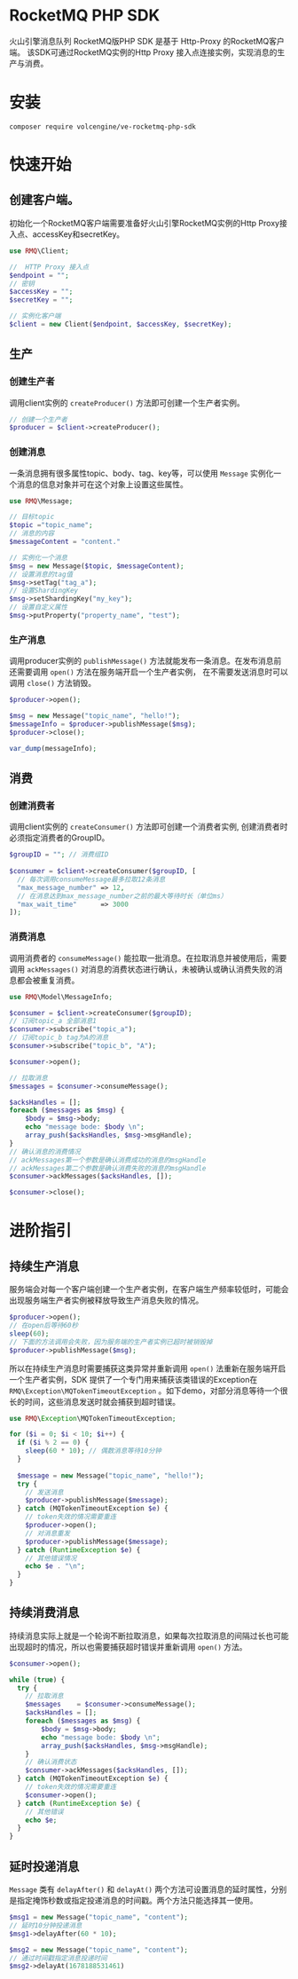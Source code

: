 # RocketMQ PHP SDK

火山引擎消息队列 RocketMQ版PHP SDK 是基于 Http-Proxy 的RocketMQ客户端。 该SDK可通过RocketMQ实例的Http Proxy 接入点连接实例，实现消息的生产与消费。

# 安装

```shell
composer require volcengine/ve-rocketmq-php-sdk
```

# 快速开始

## 创建客户端。

初始化一个RocketMQ客户端需要准备好火山引擎RocketMQ实例的Http Proxy接入点、accessKey和secretKey。

```php
use RMQ\Client;

//  HTTP Proxy 接入点
$endpoint = ""; 
// 密钥
$accessKey = ""; 
$secretKey = "";

// 实例化客户端
$client = new Client($endpoint, $accessKey, $secretKey);
```

## 生产

### 创建生产者

调用client实例的 `createProducer()` 方法即可创建一个生产者实例。

```php
// 创建一个生产者
$producer = $client->createProducer();
```

### 创建消息

一条消息拥有很多属性topic、body、tag、key等，可以使用 `Message` 实例化一个消息的信息对象并可在这个对象上设置这些属性。

```php
use RMQ\Message;

// 目标topic
$topic ="topic_name"; 
// 消息的内容
$messageContent = "content." 

// 实例化一个消息
$msg = new Message($topic, $messageContent);
// 设置消息的tag值
$msg->setTag("tag_a");
// 设置ShardingKey
$msg->setShardingKey("my_key");
// 设置自定义属性
$msg->putProperty("property_name", "test");
```

### 生产消息

调用producer实例的 `publishMessage()` 方法就能发布一条消息。在发布消息前还需要调用 `open()` 方法在服务端开启一个生产者实例， 在不需要发送消息时可以调用 `close()` 方法销毁。

```php
$producer->open();

$msg = new Message("topic_name", "hello!");
$messageInfo = $producer->publishMessage($msg);
$producer->close();

var_dump(messageInfo);
```
## 消费

### 创建消费者

调用client实例的 `createConsumer()` 方法即可创建一个消费者实例, 创建消费者时必须指定消费者的GroupID。

```php
$groupID = ""; // 消费组ID
 
$consumer = $client->createConsumer($groupID, [
  // 每次调用consumeMessage最多拉取12条消息
  "max_message_number" => 12,
  // 在消息达到max_message_number之前的最大等待时长（单位ms）
  "max_wait_time"      => 3000
]);
```

### 消费消息

调用消费者的 `consumeMessage()` 能拉取一批消息。在拉取消息并被使用后，需要调用 `ackMessages()` 对消息的消费状态进行确认，未被确认或确认消费失败的消息都会被重复消费。

```php
use RMQ\Model\MessageInfo;

$consumer = $client->createConsumer($groupID);
// 订阅topic_a 全部消息1
$consumer->subscribe("topic_a");
// 订阅topic_b tag为A的消息
$consumer->subscribe("topic_b", "A");

$consumer->open();

// 拉取消息
$messages = $consumer->consumeMessage();

$acksHandles = [];
foreach ($messages as $msg) {
    $body = $msg->body;
    echo "message bode: $body \n";
    array_push($acksHandles, $msg->msgHandle);
}
// 确认消息的消费情况
// ackMessages第一个参数是确认消费成功的消息的msgHandle
// ackMessages第二个参数是确认消费失败的消息的msgHandle
$consumer->ackMessages($acksHandles, []);

$consumer->close();
```

# 进阶指引

## 持续生产消息

服务端会对每一个客户端创建一个生产者实例，在客户端生产频率较低时，可能会出现服务端生产者实例被释放导致生产消息失败的情况。

```php
$producer->open();
// 在open后等待60秒
sleep(60);
// 下面的方法调用会失败，因为服务端的生产者实例已超时被销毁掉
$producer->publishMessage($msg);
```

所以在持续生产消息时需要捕获这类异常并重新调用 `open()` 法重新在服务端开启一个生产者实例，SDK 提供了一个专门用来捕获该类错误的Exception在`RMQ\Exception\MQTokenTimeoutException` 。如下demo，对部分消息等待一个很长的时间，这些消息发送时就会捕获到超时错误。

```php
use RMQ\Exception\MQTokenTimeoutException;

for ($i = 0; $i < 10; $i++) {
  if ($i % 2 == 0) {
    sleep(60 * 10); // 偶数消息等待10分钟
  }
  
  $message = new Message("topic_name", "hello!");
  try {
    // 发送消息
    $producer->publishMessage($message);
  } catch (MQTokenTimeoutException $e) {
    // token失效的情况需要重连
    $producer->open();
    // 对消息重发
    $producer->publishMessage($message);
  } catch (RuntimeException $e) {
    // 其他错误情况
    echo $e . "\n";
  }
}
```

## 持续消费消息

持续消息实际上就是一个轮询不断拉取消息，如果每次拉取消息的间隔过长也可能出现超时的情况，所以也需要捕获超时错误并重新调用 `open()` 方法。

```php
$consumer->open();

while (true) {
  try {
    // 拉取消息
    $messages    = $consumer->consumeMessage();
    $acksHandles = [];
    foreach ($messages as $msg) {
        $body = $msg->body;
        echo "message bode: $body \n";
        array_push($acksHandles, $msg->msgHandle);
    }
    // 确认消费状态
    $consumer->ackMessages($acksHandles, []);
  } catch (MQTokenTimeoutException $e) {
    // token失效的情况需要重连
    $consumer->open();
  } catch (RuntimeException $e) {
    // 其他错误 
    echo $e;
  }
}
```

## 延时投递消息

`Message` 类有 `delayAfter()` 和 `delayAt()` 两个方法可设置消息的延时属性，分别是指定掩饰秒数或指定投递消息的时间戳。两个方法只能选择其一使用。

```php
$msg1 = new Message("topic_name", "content");
// 延时10分钟投递消息
$msg1->delayAfter(60 * 10);

$msg2 = new Message("topic_name", "content");
// 通过时间戳指定消息投递时间
$msg2->delayAt(1678188531461)

```
